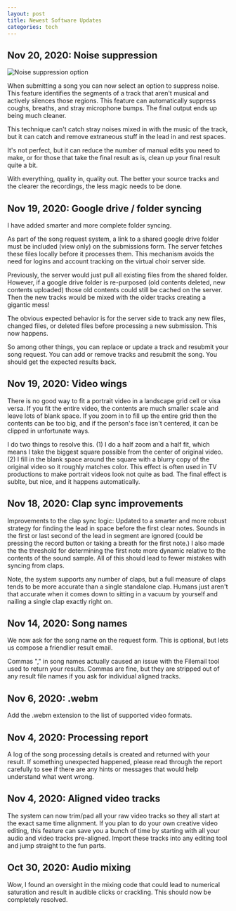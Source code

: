 ```yaml
---
layout: post
title: Newest Software Updates
categories: tech
---
```


## Nov 20, 2020: Noise suppression

![Noise suppression option](/images/posts/noise-suppression.png)

When submitting a song you can now select an option to suppress noise.
This feature identifies the segments of a track that aren't musical
and actively silences those regions.  This feature can automatically
suppress coughs, breaths, and stray microphone bumps.  The final
output ends up being much cleaner.

This technique can't catch stray noises mixed in with the music of the
track, but it can catch and remove extraneous stuff in the lead in and
rest spaces.

It's not perfect, but it can reduce the number of manual edits you
need to make, or for those that take the final result as is, clean up
your final result quite a bit.

With everything, quality in, quality out.  The better your source
tracks and the clearer the recordings, the less magic needs to be
done.

## Nov 19, 2020: Google drive / folder syncing

I have added smarter and more complete folder syncing.

As part of the song request system, a link to a shared google drive
folder must be included (view only) on the submissions form.  The
server fetches these files locally before it processes them.  This
mechanism avoids the need for logins and account tracking on the
virtual choir server side.

Previously, the server would just pull all existing files from the
shared folder.  However, if a google drive folder is re-purposed (old
contents deleted, new contents uploaded) those old contents could
still be cached on the server.  Then the new tracks would be mixed
with the older tracks creating a gigantic mess!

The obvious expected behavior is for the server side to track any new
files, changed files, or deleted files before processing a new
submission.  This now happens.

So among other things, you can replace or update a track and resubmit
your song request.  You can add or remove tracks and resubmit the
song. You should get the expected results back.

## Nov 19, 2020: Video wings

There is no good way to fit a portrait video in a landscape grid cell
or visa versa.  If you fit the entire video, the contents are much
smaller scale and leave lots of blank space.  If you zoom in to fill
up the entire grid then the contents can be too big, and if the
person's face isn't centered, it can be clipped in unfortunate ways.

I do two things to resolve this.  (1) I do a half zoom and a half fit,
which means I take the biggest square possible from the center of
original video. (2) I fill in the blank space around the square with a
blurry copy of the original video so it roughly matches color.  This
effect is often used in TV productions to make portrait videos look
not quite as bad.  The final effect is sublte, but nice, and it
happens automatically.

## Nov 18, 2020: Clap sync improvements

Improvements to the clap sync logic: Updated to a smarter and more
robust strategy for finding the lead in space before the first clear
notes.  Sounds in the first or last second of the lead in segment are
ignored (could be pressing the record button or taking a breath for
the first note.)  I also made the the threshold for determining the
first note more dynamic relative to the contents of the sound sample.
All of this should lead to fewer mistakes with syncing from claps.

Note, the system supports any number of claps, but a full measure of
claps tends to be more accurate than a single standalone clap.  Humans
just aren't that accurate when it comes down to sitting in a vacuum by
yourself and nailing a single clap exactly right on.

## Nov 14, 2020: Song names

We now ask for the song name on the request form.  This is optional,
but lets us compose a friendlier result email.

Commas "," in song names actually caused an issue with the Filemail
tool used to return your results.  Commas are fine, but they are
stripped out of any result file names if you ask for individual
aligned tracks.

## Nov 6, 2020: .webm

Add the .webm extension to the list of supported video formats.

## Nov 4, 2020: Processing report

A log of the song processing details is created and returned with your
result.  If something unexpected happened, please read through the
report carefully to see if there are any hints or messages that would
help understand what went wrong.

## Nov 4, 2020: Aligned video tracks

The system can now trim/pad all your raw video tracks so they all start
at the exact same time alignment.  If you plan to do your own creative
video editing, this feature can save you a bunch of time by starting
with all your audio and video tracks pre-aligned.  Import these tracks
into any editing tool and jump straight to the fun parts.

## Oct 30, 2020: Audio mixing

Wow, I found an oversight in the mixing code that could lead to
numerical saturation and result in audible clicks or crackling.  This
should now be completely resolved.
